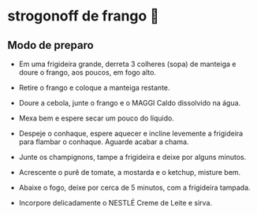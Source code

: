 # strogonoff de frango :chicken:



## Modo de preparo

- Em uma frigideira grande, derreta 3 colheres (sopa) de manteiga e doure o frango, aos poucos, em fogo alto.

- Retire o frango e coloque a manteiga restante.

- Doure a cebola, junte o frango e o MAGGI Caldo dissolvido na água.

- Mexa bem e espere secar um pouco do líquido.

- Despeje o conhaque, espere aquecer e incline levemente a frigideira para flambar o conhaque. Aguarde acabar a chama.

- Junte os champignons, tampe a frigideira e deixe por alguns minutos.

- Acrescente o purê de tomate, a mostarda e o ketchup, misture bem.

- Abaixe o fogo, deixe por cerca de 5 minutos, com a frigideira tampada.

- Incorpore delicadamente o NESTLÉ Creme de Leite e sirva.

  